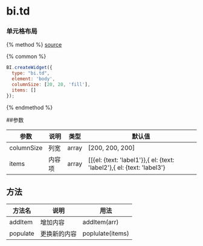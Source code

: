 # bi.td

### 单元格布局

{% method %}
[source](https://jsfiddle.net/fineui/v4jrz6a3/)

{% common %}
```javascript
BI.createWidget({
  type: "bi.td",
  element: 'body',
  columnSize: [20, 20, 'fill'],
  items: []
});
```

{% endmethod %}



##参数

| 参数         | 说明   | 类型     | 默认值                                      |
| ---------- | ---- | ------ | ---------------------------------------- |
| columnSize | 列宽   | array  | [200, 200, 200]                          |
| items      | 内容项  | array  | [[{el: {text: 'label1'}},{ el: {text: 'label2'},{ el: {text: 'label3'} |


## 方法

| 方法名      | 说明     | 用法               |
| -------- | ------ | ---------------- |
| addItem  | 增加内容   | addItem(arr)     |
| populate | 更换新的内容 | poplulate(items) |


